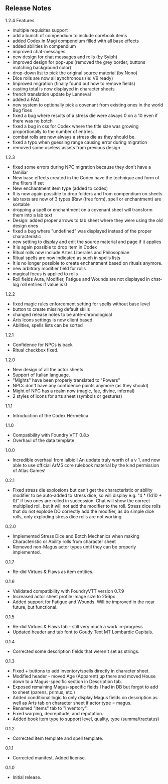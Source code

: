 
## Release Notes

1.2.4
Features
- multiple requisites support
- add a bunch of compendium to include corebook items
- added Codex in Magi compendium filled with all base effects
- added abilities in compendium
- improved chat-messages
- new design for chat messages and rolls (by Sylph)
- improved design for pop-ups (removed the grey border, buttons matching background color)
- drop-down list to pick the original source material (by Nono)
- Dice rolls are now all aynchronous (ie: V9 ready)
- Improved migration (finally found out how to remove fields)
- casting total is now displayed in character sheets
- french translation update by Lanneval
- added a FAQ
- new system to optionally pick a covenant from existing ones in the world
Bug fixes
- fixed a bug where results of a stress die were always 0 on a 10 even if there was no botch 
- fixed a bug in css for Codex where the title size was growing proportionally to the number of entries.
- combat rolls are now always a stress die as they should be.
- fixed a typo when guessing range causing error during migration
- removed some useless assets from previous design



1.2.3
- fixed some errors during NPC migration because they don't have a familiar
- New base effects created in the Codex have the technique and form of the filters if set
- New enchantment item type (added to codex)
- It is now again possible to drop folders and from compendium on sheets
- lab texts are now of 3 types (Raw (free form), spell or enchantment) are sortable
- dropping a spell or enchantment on a covenant sheet will transform them into a lab text
- Design: added proper arrows to tab sheet where they were using the old design ones
- fixed a bug where "undefined" was displayed instead of the proper characteristic
- new setting to display and edit the source material and page if it applies
- It is again possible to drop Item in Codex
- Ritual rolls now include Artes Liberales and Philosophiae
- Ritual spells are now indicated as such in spells lists
- It is no longer possible to create enchantment based on rituals anymore.
- new arbitrary modifier field for  rolls
- magical focus is applied to rolls
- Roll fields Aura, Modifier, Fatigue and Wounds are not displayed in chat-log roll entries if value is 0



1.2.2
- fixed magic rules enforcement setting for spells without base level
- button to create missing default skills
- changed release notes to be ante-chronological 
- Arts Icons settings is now client based.
- Abilities, spells lists can be sorted

1.2.1 
- Confidence for NPCs is back
- Ritual checkbox fixed.

1.2.0
- New design of all the actor sheets
- Support of Italian language.
- "Mights" have been properly translated to "Powers"
- NPCs don't have any confidence points anymore (as they should)
- Might of NPC has a realm now (magic, fae, divine, infernal)
- 2 styles of icons for arts sheet (symbols or gestures)

1.1.1
- Introduction of the Codex Hermetica

1.1.0
- Compatibility with Foundry VTT 0.8.x
- Overhaul of the data template

1.0.0
- Incredible overhaul from ialbiol! An update truly worth of a v 1, and now able to use official ArM5 core rulebook material by the kind permission of Atlas Games!

0.2.1
- Fixed stress die explosions but can't get the characteristic or ability modifier to be auto-added to stress dice, so will display e.g. "4 * (1d10 + 0)" if two ones are rolled in succession. Chat will show the correct multiplied roll, but it will not add the modifier to the roll. Stress dice rolls that do not explode DO correctly add the modifier, as do simple dice rolls, only exploding stress dice rolls are not working.

0.2.0
- Implemented Stress Dice and Botch Mechanics when making Characteristic or Ability rolls from character sheet
- Removed non-Magus actor types until they can be properly implemented.

0.1.7
- Re-did Virtues & Flaws as item entities.

0.1.6
- Validated compatibility with FoundryVTT version 0.7.9
- Increased actor sheet profile image size to 256px
- Added support for Fatigue and Wounds. Will be improved in the near future, but functional.

0.1.5
- Re-did Virtues & Flaws tab - still very much a work in-progress
- Updated header and tab font to Goudy Text MT Lombardic Capitals.

0.1.4
- Corrected some description fields that weren't set as strings.

0.1.3
- Fixed + buttons to add inventory/spells directly in character sheet.
- Modified header - moved Age (Apparent) up there and moved House down to a Magus-specific section in Description tab.
- Exposed remaining Magus-specific fields I had in DB but forgot to add to sheet (parens, primus, etc.)
- Added conditional logic to only display Magus fields on description as well as Arts tab on character sheet if actor type = magus.
- Renamed "Items" tab to "Inventory".
- Fixed warping, decrepitude, and reputation.
- Added book item type to support level, quality, type (summa/tractatus)

0.1.2
- Corrected item template and spell template.

0.1.1
- Corrected manifest. Added license.

0.1.0
- Initial release.

